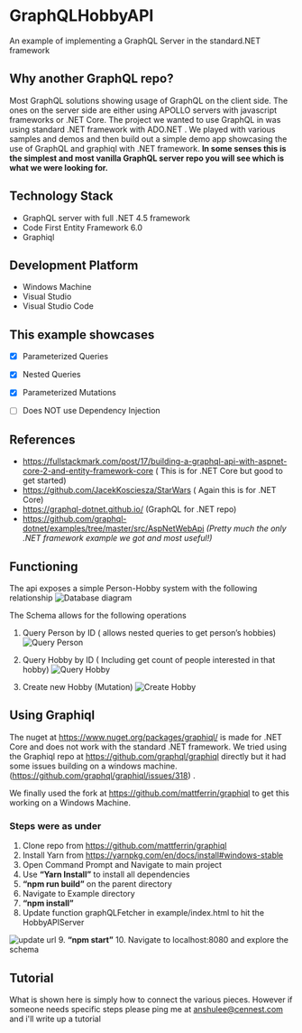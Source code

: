 # GraphQLHobbyAPI
An example of implementing a GraphQL Server in the standard.NET framework

## Why another GraphQL repo?
Most GraphQL solutions showing usage of GraphQL on the client side. The ones on the server side are either using APOLLO servers with javascript frameworks or .NET Core. The project we wanted to use GraphQL in was using standard .NET framework with ADO.NET .
We played with various samples and demos and then build out a simple demo app showcasing the use of GraphQL and graphiql with .NET framework. 
**In some senses this is the simplest and most vanilla GraphQL server repo you will see which is what we were looking for.**

## Technology Stack
* GraphQL server with full .NET 4.5 framework
* Code First Entity Framework 6.0
* Graphiql

## Development Platform
* Windows Machine
* Visual Studio
* Visual Studio Code

## This example showcases
- [x] Parameterized Queries 
- [x]	Nested Queries
- [x]	Parameterized Mutations
- [ ]	Does NOT use Dependency Injection


## References
*	https://fullstackmark.com/post/17/building-a-graphql-api-with-aspnet-core-2-and-entity-framework-core 
  ( This is for .NET Core but good to get started)
*	https://github.com/JacekKosciesza/StarWars 
  ( Again this is for .NET Core)
*	https://graphql-dotnet.github.io/
  (GraphQL for .NET repo)
*	https://github.com/graphql-dotnet/examples/tree/master/src/AspNetWebApi 
  *(Pretty much the only .NET framework example we got and most useful!)*

## Functioning
The api exposes a simple Person-Hobby system with the following relationship
![Database diagram](http://cennest.com/weblog/wp-content/uploads/2018/07/hobbyDB.png)

The Schema allows for the following operations
1. Query Person by ID ( allows nested queries to get person’s hobbies)
![Query Person](http://cennest.com/weblog/wp-content/uploads/2018/07/queryPerson.png)

2.	Query Hobby by ID ( Including get count of people interested in that hobby)
![Query Hobby](http://cennest.com/weblog/wp-content/uploads/2018/07/queryHobby.png)

3.	Create new Hobby  (Mutation)
![Create Hobby](http://cennest.com/weblog/wp-content/uploads/2018/07/createHobby.png)

## Using Graphiql
The nuget at  https://www.nuget.org/packages/graphiql/  is made for .NET Core and does not work with the standard .NET framework.
We tried using the Graphiql repo at https://github.com/graphql/graphiql   directly but it had some issues building on a windows machine.(https://github.com/graphql/graphiql/issues/318) .

We finally used the fork at https://github.com/mattferrin/graphiql to get this working on a Windows Machine. 
### Steps were as under
1.	Clone repo from https://github.com/mattferrin/graphiql
2.	Install Yarn from https://yarnpkg.com/en/docs/install#windows-stable
3.	Open Command Prompt and Navigate to main project
4.	Use **“Yarn Install”** to install all dependencies
5.	**“npm run build”** on the parent directory
6.	Navigate to Example directory
7.	**“npm install”**
8.	Update function graphQLFetcher in example/index.html to hit the HobbyAPIServer  

![update url](http://cennest.com/weblog/wp-content/uploads/2018/07/qraphiql.png)
9. **“npm start”**
10.  Navigate to localhost:8080 and explore the schema


## Tutorial
What is shown here is simply how to connect the various pieces. However if someone needs specific steps please ping me at anshulee@cennest.com and i'll write up a tutorial


